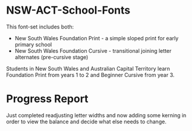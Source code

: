 # NSW-ACT-School-Fonts

This font-set includes both:

- New South Wales Foundation Print - a simple sloped print for early primary school
- New South Wales Foundation Cursive - transitional joining letter alternates (pre-cursive stage)

Students in New South Wales and Australian Capital Territory learn Foundation Print from years 1 to 2 and Beginner Cursive from year 3.

# Progress Report

Just completed readjusting letter widths and now adding some kerning in order to view the balance and decide what else needs to change.
